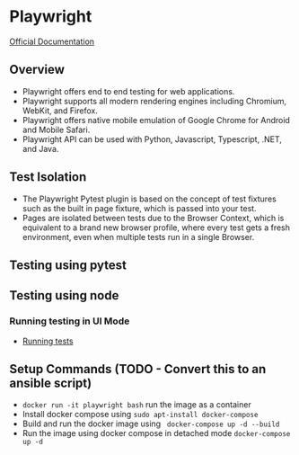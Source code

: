 # Playwright

[Official Documentation](https://playwright.dev/python/)
## Overview
* Playwright offers end to end testing for web applications.
* Playwright supports all modern rendering engines including Chromium, WebKit, and Firefox.
* Playwright offers native mobile emulation of Google Chrome for Android and Mobile Safari.
* Playwright API can be used with Python, Javascript, Typescript, .NET, and Java.

## Test Isolation
* The Playwright Pytest plugin is based on the concept of test fixtures such as the built in page fixture, which is passed into your test. 
* Pages are isolated between tests due to the Browser Context, which is equivalent to a brand new browser profile, where every test gets a fresh environment, even when multiple tests run in a single Browser.

## Testing using pytest

## Testing using node

### Running testing in UI Mode
* [Running tests](https://playwright.dev/docs/intro)

## Setup Commands (TODO - Convert this to an ansible script)
* `docker run -it playwright bash`  run the image as a container
* Install docker compose using `sudo apt-install docker-compose`
* Build and run the docker image using ` docker-compose up -d --build`
* Run the image using docker compose in  detached mode `docker-compose up -d`


